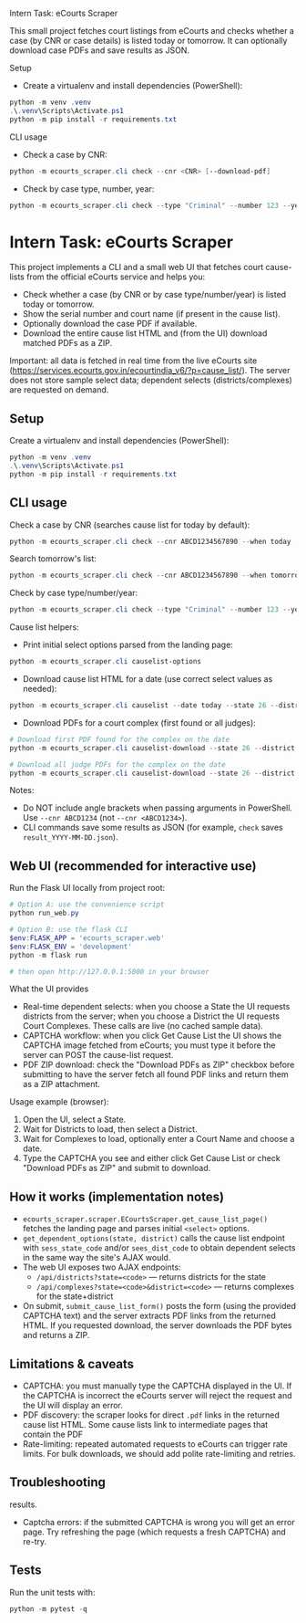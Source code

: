 Intern Task: eCourts Scraper

This small project fetches court listings from eCourts and checks whether a case (by CNR or case details) is listed today or tomorrow. It can optionally download case PDFs and save results as JSON.


Setup

- Create a virtualenv and install dependencies (PowerShell):

```powershell
python -m venv .venv
.\.venv\Scripts\Activate.ps1
python -m pip install -r requirements.txt
```

CLI usage

- Check a case by CNR:

```powershell
python -m ecourts_scraper.cli check --cnr <CNR> [--download-pdf]
```

- Check by case type, number, year:

```powershell
python -m ecourts_scraper.cli check --type "Criminal" --number 123 --year 2024
```

# Intern Task: eCourts Scraper

This project implements a CLI and a small web UI that fetches court cause-lists from the official eCourts service and helps you:

- Check whether a case (by CNR or by case type/number/year) is listed today or tomorrow.
- Show the serial number and court name (if present in the cause list).
- Optionally download the case PDF if available.
- Download the entire cause list HTML and (from the UI) download matched PDFs as a ZIP.

Important: all data is fetched in real time from the live eCourts site (https://services.ecourts.gov.in/ecourtindia_v6/?p=cause_list/). The server does not store sample select data; dependent selects (districts/complexes) are requested on demand.

## Setup

Create a virtualenv and install dependencies (PowerShell):

```powershell
python -m venv .venv
.\.venv\Scripts\Activate.ps1
python -m pip install -r requirements.txt
```

## CLI usage

Check a case by CNR (searches cause list for today by default):

```powershell
python -m ecourts_scraper.cli check --cnr ABCD1234567890 --when today
```

Search tomorrow's list:

```powershell
python -m ecourts_scraper.cli check --cnr ABCD1234567890 --when tomorrow
```

Check by case type/number/year:

```powershell
python -m ecourts_scraper.cli check --type "Criminal" --number 123 --year 2024 --when today
```

Cause list helpers:

- Print initial select options parsed from the landing page:

```powershell
python -m ecourts_scraper.cli causelist-options
```

- Download cause list HTML for a date (use correct select values as needed):

```powershell
python -m ecourts_scraper.cli causelist --date today --state 26 --district 12 --complex 345 --est 678 --court-no 9
```

- Download PDFs for a court complex (first found or all judges):

```powershell
# Download first PDF found for the complex on the date
python -m ecourts_scraper.cli causelist-download --state 26 --district 12 --complex 345 --date 2025-10-16

# Download all judge PDFs for the complex on the date
python -m ecourts_scraper.cli causelist-download --state 26 --district 12 --complex 345 --date 2025-10-16 --all-judges
```

Notes:
- Do NOT include angle brackets when passing arguments in PowerShell. Use `--cnr ABCD1234` (not `--cnr <ABCD1234>`).
- CLI commands save some results as JSON (for example, `check` saves `result_YYYY-MM-DD.json`).

## Web UI (recommended for interactive use)

Run the Flask UI locally from project root:

```powershell
# Option A: use the convenience script
python run_web.py

# Option B: use the flask CLI
$env:FLASK_APP = 'ecourts_scraper.web'
$env:FLASK_ENV = 'development'
python -m flask run

# then open http://127.0.0.1:5000 in your browser
```

What the UI provides
- Real-time dependent selects: when you choose a State the UI requests districts from the server; when you choose a District the UI requests Court Complexes. These calls are live (no cached sample data).
- CAPTCHA workflow: when you click Get Cause List the UI shows the CAPTCHA image fetched from eCourts; you must type it before the server can POST the cause-list request.
- PDF ZIP download: check the "Download PDFs as ZIP" checkbox before submitting to have the server fetch all found PDF links and return them as a ZIP attachment.

Usage example (browser):
1. Open the UI, select a State.
2. Wait for Districts to load, then select a District.
3. Wait for Complexes to load, optionally enter a Court Name and choose a date.
4. Type the CAPTCHA you see and either click Get Cause List or check "Download PDFs as ZIP" and submit to download.

## How it works (implementation notes)

- `ecourts_scraper.scraper.ECourtsScraper.get_cause_list_page()` fetches the landing page and parses initial `<select>` options.
- `get_dependent_options(state, district)` calls the cause list endpoint with `sess_state_code` and/or `sees_dist_code` to obtain dependent selects in the same way the site's AJAX would.
- The web UI exposes two AJAX endpoints:
  - `/api/districts?state=<code>` — returns districts for the state
  - `/api/complexes?state=<code>&district=<code>` — returns complexes for the state+district
- On submit, `submit_cause_list_form()` posts the form (using the provided CAPTCHA text) and the server extracts PDF links from the returned HTML. If you requested download, the server downloads the PDF bytes and returns a ZIP.

## Limitations & caveats

- CAPTCHA: you must manually type the CAPTCHA displayed in the UI. If the CAPTCHA is incorrect the eCourts server will reject the request and the UI will display an error.
- PDF discovery: the scraper looks for direct `.pdf` links in the returned cause list HTML. Some cause lists link to intermediate pages that contain the PDF 
- Rate-limiting: repeated automated requests to eCourts can trigger rate limits. For bulk downloads, we should add polite rate-limiting and retries.

## Troubleshooting

results.
- Captcha errors: if the submitted CAPTCHA is wrong you will get an error page. Try refreshing the page (which requests a fresh CAPTCHA) and re-try.

## Tests

Run the unit tests with:

```powershell
python -m pytest -q
```


